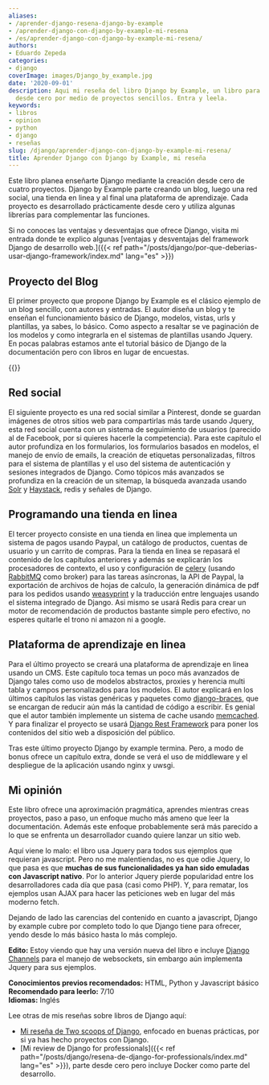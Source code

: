 ```yaml
---
aliases:
- /aprender-django-resena-django-by-example
- /aprender-django-con-django-by-example-mi-resena
- /es/aprender-django-con-django-by-example-mi-resena/
authors:
- Eduardo Zepeda
categories:
- django
coverImage: images/Django_by_example.jpg
date: '2020-09-01'
description: Aqui mi reseña del libro Django by Example, un libro para aprender Django
  desde cero por medio de proyectos sencillos. Entra y leela.
keywords:
- libros
- opinion
- python
- django
- reseñas
slug: /django/aprender-django-con-django-by-example-mi-resena/
title: Aprender Django con Django by Example, mi reseña
---
```


Este libro planea enseñarte Django mediante la creación desde cero de cuatro proyectos. Django by Example parte creando un blog, luego una red social, una tienda en linea y al final una plataforma de aprendizaje. Cada proyecto es desarrollado prácticamente desde cero y utiliza algunas librerías para complementar las funciones.

Si no conoces las ventajas y desventajas que ofrece Django, visita mi entrada donde te explico algunas [ventajas y desventajas del framework Django de desarrollo web.]({{< ref path="/posts/django/por-que-deberias-usar-django-framework/index.md" lang="es" >}})

## Proyecto del Blog

El primer proyecto que propone Django by Example es el clásico ejemplo de un blog sencillo, con autores y entradas. El autor diseña un blog y te enseñan el funcionamiento básico de Django, modelos, vistas, urls y plantillas, ya sabes, lo básico. Como aspecto a resaltar se ve paginación de los modelos y como integrarla en el sistemas de plantillas usando Jquery. En pocas palabras estamos ante el tutorial básico de Django de la documentación pero con libros en lugar de encuestas.

{{<ad>}}

## Red social

El siguiente proyecto es una red social similar a Pinterest, donde se guardan imágenes de otros sitios web para compartirlas más tarde usando Jquery, esta red social cuenta con un sistema de seguimiento de usuarios (parecido al de Facebook, por si quieres hacerle la competencia). Para este capítulo el autor profundiza en los formularios, los formularios basados en modelos, el manejo de envío de emails, la creación de etiquetas personalizadas, filtros para el sistema de plantillas y el uso del sistema de autenticación y sesiones integrados de Django. Como tópicos más avanzados se profundiza en la creación de un sitemap, la búsqueda avanzada usando [Solr](https://lucene.apache.org/solr/) y [Haystack](https://haystacksearch.org/), redis y señales de Django.

## Programando una tienda en linea

El tercer proyecto consiste en una tienda en linea que implementa un sistema de pagos usando Paypal, un catálogo de productos, cuentas de usuario y un carrito de compras. Para la tienda en linea se repasará el contenido de los capítulos anteriores y además se explicarán los procesadores de contexto, el uso y configuración de [celery](https://docs.celeryproject.org/en/stable/) (usando [RabbitMQ](https://www.rabbitmq.com/) como broker) para las tareas asíncronas, la API de Paypal, la exportación de archivos de hojas de calculo, la generación dinámica de pdf para los pedidos usando [weasyprint](https://weasyprint.org/) y la traducción entre lenguajes usando el sistema integrado de Django. Asi mismo se usará Redis para crear un motor de recomendación de productos bastante simple pero efectivo, no esperes quitarle el trono ni amazon ni a google.

## Plataforma de aprendizaje en linea

Para el último proyecto se creará una plataforma de aprendizaje en linea usando un CMS. Este capítulo toca temas un poco más avanzados de Django tales como uso de modelos abstractos, proxies y herencia multi tabla y campos personalizados para los modelos. El autor explicará en los últimos capítulos las vistas genéricas y paquetes como [django-braces](https://django-braces.readthedocs.io/en/latest/index.html), que se encargan de reducir aún más la cantidad de código a escribir. Es genial que el autor también implemente un sistema de cache usando [memcached](https://memcached.org/). Y para finalizar el proyecto se usará [Django Rest Framework](https://www.django-rest-framework.org/) para poner los contenidos del sitio web a disposición del público.

Tras este último proyecto Django by example termina. Pero, a modo de bonus ofrece un capítulo extra, donde se verá el uso de middleware y el despliegue de la aplicación usando nginx y uwsgi.

## Mi opinión

Este libro ofrece una aproximación pragmática, aprendes mientras creas proyectos, paso a paso, un enfoque mucho más ameno que leer la documentación. Además este enfoque probablemente será más parecido a lo que se enfrenta un desarrollador cuando quiere lanzar un sitio web.  
  
Aquí viene lo malo: el libro usa Jquery para todos sus ejemplos que requieran javascript. Pero no me malentiendas, no es que odie Jquery, lo que pasa es que **muchas de sus funcionalidades ya han sido emuladas con Javascript nativo**. Por lo anterior Jquery pierde popularidad entre los desarrolladores cada día que pasa (casi como PHP). Y, para rematar, los ejemplos usan AJAX para hacer las peticiones web en lugar del más moderno fetch.

Dejando de lado las carencias del contenido en cuanto a javascript, Django by example cubre por completo todo lo que Django tiene para ofrecer, yendo desde lo más básico hasta lo más complejo.

**Edito:** Estoy viendo que hay una versión nueva del libro e incluye [Django Channels](https://channels.readthedocs.io/en/latest/) para el manejo de websockets, sin embargo aún implementa Jquery para sus ejemplos.

**Conocimientos previos recomendados:** HTML, Python y Javascript básico  
**Recomendado para leerlo:** 7/10  
**Idiomas:** Inglés

Lee otras de mis reseñas sobre libros de Django aquí:

- [Mi reseña de Two scoops of Django](/es/django/el-mejor-libro-de-django-resena-de-two-scoops-of-django/), enfocado en buenas prácticas, por si ya has hecho proyectos con Django.
- [Mi review de Django for professionals]({{< ref path="/posts/django/resena-de-django-for-professionals/index.md" lang="es" >}}), parte desde cero pero incluye Docker como parte del desarrollo.